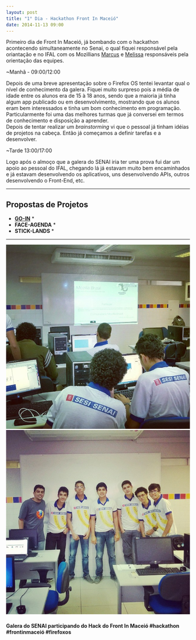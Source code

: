 ```yaml
---
layout: post
title: "1° Dia - Hackathon Front In Maceió"
date: 2014-11-13 09:00
---
```


<p>
Primeiro dia de Front In Maceió, já bombando com o hackathon acontecendo simultaneamente no Senai, o qual fiquei responsável pela oriantação e no IFAL com os Mozillians <a href="https://mozillians.org/pt-BR/u/mv.nsaad">Marcus</a> e <a href="https://pt-br.facebook.com/melissa.devens">Melissa</a> responsáveis pela orientação das equipes.
</p>
~Manhã - 09:00/12:00
<p>
    Depois de uma breve apresentação sobre o Firefox OS tentei levantar qual o nível de conhecimento da galera. Fiquei muito surpreso pois a média de idade entre os alunos era de 15 à 18 anos, sendo que a maioria já tinha algum app publicado ou em desenvolvimento, mostrando que os alunos eram bem interessados e tinha um bom conhecimento em programação. Particularmente foi uma das melhores turmas que já conversei em termos de conhecimento e disposição a aprender.
    </br>
    Depois de tentar realizar um <i>brainstorming</i> vi que o pessoal já tinham idéias de projetos na cabeça. Então já começamos a definir tarefas e a desenvolver.
</p>
~Tarde 13:00/17:00
<p>
    Logo após o almoço que a galera do SENAI iria ter uma prova fui dar um apoio ao pessoal do IFAL, chegando lá já estavam muito bem encaminhados e já estavam desenvolvendo os aplicativos, uns desenvolvendo APIs, outros desenvolvendo o Front-End, etc. 
</p>

---
## Propostas de Projetos
* **[GO-IN](https://marketplace.firefox.com/app/face-agenda)** *
* **FACE-AGENDA** *
* **STICK-LANDS** *
---    
<div>
       <img src="/public/img/1_dia_hackathon_front_in_maceio_1.jpg" alt="Pessoal do SENAI no Hackatthon do Front In Maceió">
        <img src="/public/img/1_dia_hackathon_front_in_maceio_2.jpg" alt="Pessoal do SENAI no Hackatthon do Front In Maceió">
       <h4>
           Galera do SENAI participando do Hack do Front In Maceió #hackathon #frontinmaceió #firefoxos
       </h4>
</div>